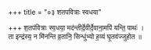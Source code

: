 +++
title = "०३ शतपवित्राः स्वधया"

+++
श॒तप॑वित्राः स्व॒धया॒ मद॑न्तीर्दे॒वीर्दे॒वाना॒मपि॑ यन्ति॒ पाथः॑ ।  
ता इन्द्र॑स्य॒ न मि॑नन्ति व्र॒तानि॒ सिन्धु॑भ्यो ह॒व्यं घृ॒तव॑ज्जुहोत ॥